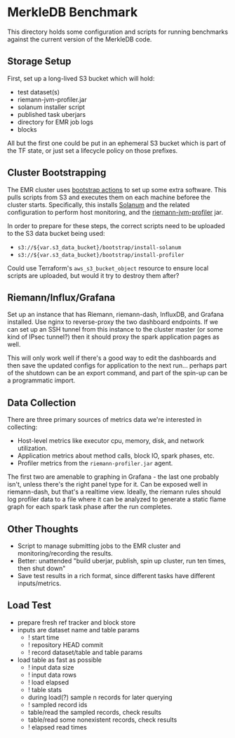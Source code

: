 MerkleDB Benchmark
==================

This directory holds some configuration and scripts for running benchmarks
against the current version of the MerkleDB code.


## Storage Setup

First, set up a long-lived S3 bucket which will hold:
- test dataset(s)
- riemann-jvm-profiler.jar
- solanum installer script
- published task uberjars
- directory for EMR job logs
- blocks

All but the first one could be put in an ephemeral S3 bucket which is part of
the TF state, or just set a lifecycle policy on those prefixes.


## Cluster Bootstrapping

The EMR cluster uses [bootstrap actions](https://docs.aws.amazon.com/emr/latest/ManagementGuide/emr-plan-bootstrap.html)
to set up some extra software. This pulls scripts from S3 and executes them on
each machine beforee the cluster starts. Specifically, this installs
[Solanum](https://github.com/greglook/solanum) and the related configuration to
perform host monitoring, and the [riemann-jvm-profiler](https://github.com/amperity/riemann-jvm-profiler)
jar.

In order to prepare for these steps, the correct scripts need to be uploaded to
the S3 data bucket being used:

- `s3://${var.s3_data_bucket}/bootstrap/install-solanum`
- `s3://${var.s3_data_bucket}/bootstrap/install-profiler`

Could use Terraform's `aws_s3_bucket_object` resource to ensure local scripts
are uploaded, but would it try to destroy them after?


## Riemann/Influx/Grafana

Set up an instance that has Riemann, riemann-dash, InfluxDB, and Grafana
installed. Use nginx to reverse-proxy the two dashboard endpoints. If we can set
up an SSH tunnel from this instance to the cluster master (or some kind of IPsec
tunnel?) then it should proxy the spark application pages as well.

This will only work well if there's a good way to edit the dashboards and then
save the updated configs for application to the next run... perhaps part of the
shutdown can be an export command, and part of the spin-up can be a programmatic
import.


## Data Collection

There are three primary sources of metrics data we're interested in collecting:
- Host-level metrics like executor cpu, memory, disk, and network utilization.
- Application metrics about method calls, block IO, spark phases, etc.
- Profiler metrics from the `riemann-profiler.jar` agent.

The first two are amenable to graphing in Grafana - the last one probably isn't,
unless there's the right panel type for it. Can be exposed well in riemann-dash,
but that's a realtime view. Ideally, the riemann rules should log profiler data
to a file where it can be analyzed to generate a static flame graph for each
spark task phase after the run completes.


## Other Thoughts

- Script to manage submitting jobs to the EMR cluster and monitoring/recording
  the results.
- Better: unattended "build uberjar, publish, spin up cluster, run ten times, then shut down"
- Save test results in a rich format, since different tasks have different
  inputs/metrics.


## Load Test

- prepare fresh ref tracker and block store
- inputs are dataset name and table params
  - ! start time
  - ! repository HEAD commit
  - ! record dataset/table and table params
- load table as fast as possible
  - ! input data size
  - ! input data rows
  - ! load elapsed
  - ! table stats
  - during load(?) sample n records for later querying
  - ! sampled record ids
  - table/read the sampled records, check results
  - table/read some nonexistent records, check results
  - ! elapsed read times
